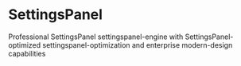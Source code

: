 # SettingsPanel
Professional SettingsPanel settingspanel-engine with SettingsPanel-optimized settingspanel-optimization and enterprise modern-design capabilities
